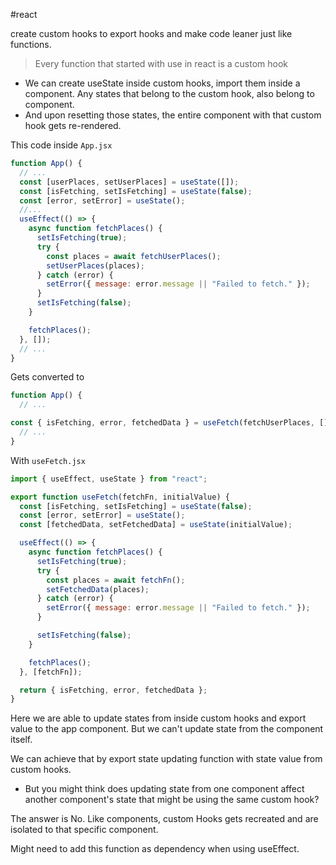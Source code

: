 #react 

create custom hooks to export hooks and make code leaner just like functions.

> Every function that started with use in react is a custom hook

- We can create useState inside custom hooks, import them inside a component. Any states that belong to the custom hook, also belong to component.
- And upon resetting those states, the entire component with that custom hook gets re-rendered.

This code inside `App.jsx`
```jsx
function App() {
  // ...
  const [userPlaces, setUserPlaces] = useState([]);
  const [isFetching, setIsFetching] = useState(false);
  const [error, setError] = useState();
  //...
  useEffect(() => {
    async function fetchPlaces() {
      setIsFetching(true);
      try {
        const places = await fetchUserPlaces();
        setUserPlaces(places);
      } catch (error) {
        setError({ message: error.message || "Failed to fetch." });
      }
      setIsFetching(false);
    }

    fetchPlaces();
  }, []);
  // ...
}
```

Gets converted to
```jsx
function App() {
  // ...

const { isFetching, error, fetchedData } = useFetch(fetchUserPlaces, []);
  // ...
}
```

With `useFetch.jsx`
```jsx
import { useEffect, useState } from "react";

export function useFetch(fetchFn, initialValue) {
  const [isFetching, setIsFetching] = useState(false);
  const [error, setError] = useState();
  const [fetchedData, setFetchedData] = useState(initialValue);

  useEffect(() => {
    async function fetchPlaces() {
      setIsFetching(true);
      try {
        const places = await fetchFn();
        setFetchedData(places);
      } catch (error) {
        setError({ message: error.message || "Failed to fetch." });
      }

      setIsFetching(false);
    }

    fetchPlaces();
  }, [fetchFn]);

  return { isFetching, error, fetchedData };
}
```

Here we are able to update states from inside custom hooks and export value to the app component. But we can't update state from the component itself.

We can achieve that by export state updating function with state value from custom hooks.

- But you might think does updating state from one component affect another component's state that might be using the same custom hook?

The answer is No. Like components, custom Hooks gets recreated and are isolated to that specific component.

Might need to add this function as dependency when using useEffect.
